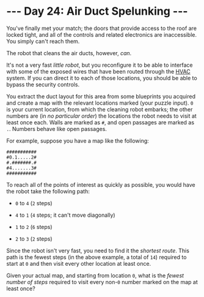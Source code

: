 # --- Day 24: Air Duct Spelunking ---

You've finally met your match; the doors that provide access to the roof are locked tight, and all of the controls and related electronics are inaccessible. You simply can't reach them.

The robot that cleans the air ducts, however, *can*.

It's not a very fast *little robot*, but you reconfigure it to be able to interface with some of the exposed wires that have been routed through the [HVAC](https://en.wikipedia.org/wiki/HVAC) system. If you can direct it to each of those locations, you should be able to bypass the security controls.

You extract the duct layout for this area from some blueprints you acquired and create a map with the relevant locations marked (your puzzle input). `0` is your current location, from which the cleaning robot embarks; the other numbers are (in *no particular order*) the locations the robot needs to visit at least once each. Walls are marked as `#`, and open passages are marked as `.`. Numbers behave like open passages.

For example, suppose you have a map like the following:

```
###########
#0.1.....2#
#.#######.#
#4.......3#
###########

```

To reach all of the points of interest as quickly as possible, you would have the robot take the following path:


 - `0` to `4` (`2` steps)

 - `4` to `1` (`4` steps; it can't move diagonally)

 - `1` to `2` (`6` steps)

 - `2` to `3` (`2` steps)


Since the robot isn't very fast, you need to find it the *shortest route*. This path is the fewest steps (in the above example, a total of `14`) required to start at `0` and then visit every other location at least once.

Given your actual map, and starting from location `0`, what is the *fewest number of steps* required to visit every non-`0` number marked on the map at least once?

